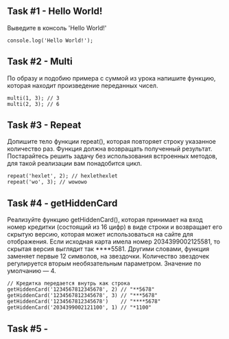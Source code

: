 ## Task #1 - Hello World!
Выведите в консоль 'Hello World!'
```
console.log('Hello World!');
```

## Task #2 - Multi
По образу и подобию примера с суммой из урока напишите функцию, которая находит произведение переданных чисел.
```
multi(1, 3); // 3
multi(2, 3); // 6
```

## Task #3 - Repeat
Допишите тело функции repeat(), которая повторяет строку указанное количество раз. Функция должна возвращать полученный результат. Постарайтесь решить задачу без использования встроенных методов, для такой реализации вам понадобится цикл.

```
repeat('hexlet', 2); // hexlethexlet
repeat('wo', 3); // wowowo
```

## Task #4 - getHiddenCard
Реализуйте функцию getHiddenCard(), которая принимает на вход номер кредитки (состоящий из 16 цифр) в виде строки и возвращает его скрытую версию, которая может использоваться на сайте для отображения. Если исходная карта имела номер 2034399002125581, то скрытая версия выглядит так ****5581. Другими словами, функция заменяет первые 12 символов, на звездочки. Количество звездочек регулируется вторым необязательным параметром. Значение по умолчанию — 4.
```
// Кредитка передается внутрь как строка
getHiddenCard('1234567812345678', 2) // "**5678"
getHiddenCard('1234567812345678', 3) // "***5678"
getHiddenCard('1234567812345678')    // "****5678"
getHiddenCard('2034399002121100', 1) // "*1100"
```

## Task #5 - 

